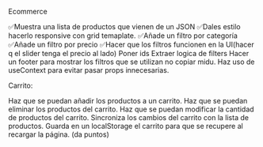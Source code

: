 Ecommerce

 ✅Muestra una lista de productos que vienen de un JSON
 ✅Dales estilo hacerlo responsive con grid temaplate.
 ✅Añade un filtro por categoría
 ✅Añade un filtro por precio
 ✅Hacer que los filtros funcionen en la UI(hacer q el slider tenga el precio al lado)
 Poner ids
 Extraer logica de filters
 Hacer un footer para mostrar los filtros que se utilizan no copiar midu.
 Haz uso de useContext para evitar pasar props innecesarias.

Carrito:

 Haz que se puedan añadir los productos a un carrito.
 Haz que se puedan eliminar los productos del carrito.
 Haz que se puedan modificar la cantidad de productos del carrito.
 Sincroniza los cambios del carrito con la lista de productos.
 Guarda en un localStorage el carrito para que se recupere al recargar la página. (da puntos)